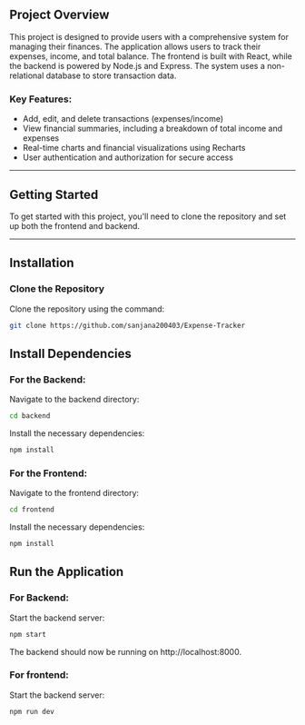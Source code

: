 
## Project Overview

This project is designed to provide users with a comprehensive system for managing their finances. The application allows users to track their expenses, income, and total balance. The frontend is built with React, while the backend is powered by Node.js and Express. The system uses a non-relational database to store transaction data.

### Key Features:
- Add, edit, and delete transactions (expenses/income)
- View financial summaries, including a breakdown of total income and expenses
- Real-time charts and financial visualizations using Recharts
- User authentication and authorization for secure access

---

## Getting Started

To get started with this project, you'll need to clone the repository and set up both the frontend and backend.

---

## Installation

### Clone the Repository

Clone the repository using the command:

```bash
git clone https://github.com/sanjana200403/Expense-Tracker
```

## Install Dependencies
 ### For the Backend:
 Navigate to the backend directory:
 ```bash
 cd backend
 ```
 Install the necessary dependencies:
  ```bash
npm install
 ```

 ### For the Frontend:
 Navigate to the frontend directory:
 ```bash
 cd frontend
 ```
 Install the necessary dependencies:
  ```bash
npm install
 ```

 ## Run the Application
 ### For Backend:
Start the backend server:
```bash
npm start
```
The backend should now be running on http://localhost:8000.
 ### For frontend:
Start the backend server:
```bash
npm run dev
```
